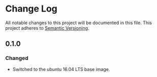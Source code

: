 # Change Log

All notable changes to this project will be documented in this file.
This project adheres to [Semantic Versioning](http://semver.org/).

## 0.1.0

### Changed

  * Switched to the ubuntu 16.04 LTS base image.
